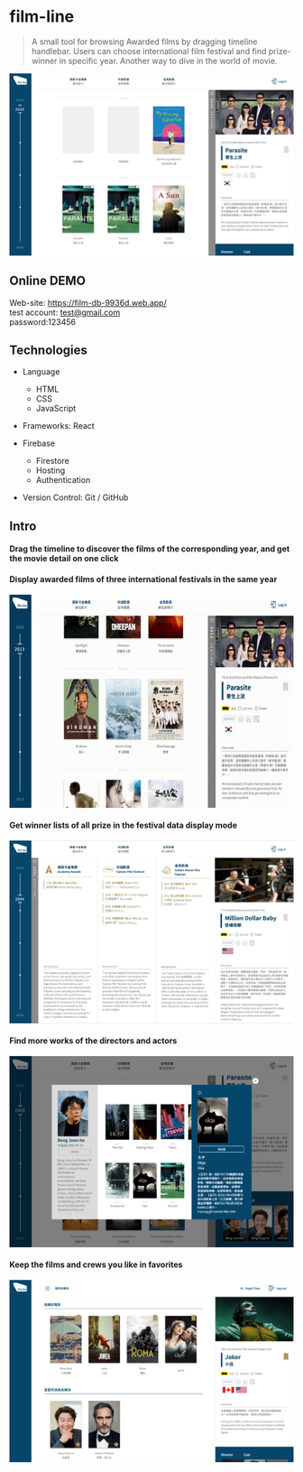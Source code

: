 # film-line
> A small tool for browsing Awarded films by dragging timeline handlebar. Users can choose international film festival and find prize-winner in specific year. Another way to dive in the world of movie.


![main-image](/film-line/index.png)

## Online DEMO
Web-site: https://film-db-9936d.web.app/ <br>
test account: test@gmail.com <br>
password:123456

## Technologies

- Language
  - HTML
  - CSS
  - JavaScript
  
- Frameworks: React
- Firebase
  - Firestore
  - Hosting
  - Authentication
  
- Version Control: Git / GitHub

## Intro
#### Drag the timeline to discover the films of the corresponding year, and get the movie detail on one click
#### Display awarded films of three international festivals in the same year
![timeline-dragging](/film-line/01.gif)


#### Get winner lists of all prize in the festival data display mode
![festival-data-display-mode](/film-line/02.png)

#### Find more works of the directors and actors 
![festival-data-display-mode](/film-line/03.png)

#### Keep the films and crews you like in favorites
![festival-data-display-mode](/film-line/member_page.png)


